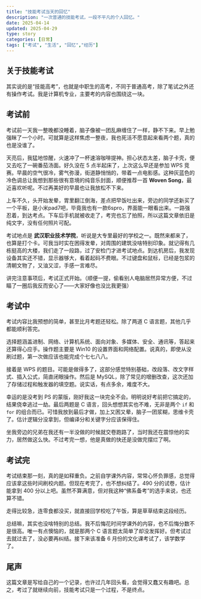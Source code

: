 ```yaml
---
title: "技能考试当天的回忆"
description: "一次普通的技能考试，一段不平凡的个人回忆。"
date: 2025-04-14
updated: 2025-04-29
type: story
categories: [日常]
tags: ["考试", "生活", "回忆","经历"]
---
```


## 关于技能考试

其实说的是“技能高考”，也就是中职生的高考，不同于普通高考，除了笔试之外还有操作考试。我是计算机专业，主要考的内容也围绕这一块。

## 考试前

考试前一天我一整晚都没睡着，脑子像被一团乱麻缠住了一样，静不下来。早上勉强眯了一个小时。可就算是这样焦虑一整夜，我也死活不愿意起来看两个题，真的也是没谁了。

天亮后，我猛地惊醒，火速冲了一杯速溶咖啡提神。担心状态太差，脑子卡壳，便又去吃了一碗番茄汤面。好久没在 5 点半起床了，上次这么早还是参加 WPS 竞赛。早晨的空气很冷，雾气弥漫，街道静悄悄的，带着一点电影感。这种灰蓝色的冷色调总让我想到那些很有意境的纯音乐封面，顺便推荐一首 **Woven Song**，最近喜欢听呢。不过再美好的早晨也让我放松不下来。

上车不久，头开始发晕，胃里翻江倒海，差点把早饭吐出来，旁边的同学还新买了一个平板，是小米pad7吧，毕竟我也有一款6spro，界面能一眼看出来。一路强忍着，到达考点。下车后手机就被收走了，考完也忘了拍照，所以这篇文章依旧是纯文字，没有任何照片可配。

考试地点是 **武汉职业技术学院**，听说是大专里最好的学校之一。既然来都来了，也算是打个卡。可我当时实在困得发晕，对周围的建筑没啥特别印象。就记得有几栋挺高的大楼，我们走了一段路，过了安检门才进考试地点。到达机房后，我发现设备其实还不错，显示器够大，看着起码不费眼。不过键盘和鼠标，已经是包浆的清朝文物了，又油又涩，手感一言难尽。

讲完注意事项后，考试正式开始。（顺便一提，偷看别人电脑居然异常方便，不过瞄了一圈后我反而安心了——大家好像也没比我更强）

## 考试中

考试内容比我预想的简单，甚至比月考题还轻松。除了两道 C 语言题，其他几乎都能顺利答完。

选择题涵盖进制、网络、计算机系统、面向对象、多媒体、安全、通讯等，答起来还算得心应手。操作题主要是 Win10 的设置界面和网络配置。说真的，即使从没刷过题，第一次做应该也能完成个七七八八。

接着是 WPS 的题目。可能是做得多了，这部分感觉特别基础，改段落、改文字样式、插入公式，简直闭眼操作。然后是 MySQL，除了常见的增删改查，这次还加了存储过程和触发器的填空题。说实话，有点多余，难度不大。

幸运的是没考到 PS 的蒙版，刚好我这一块完全不会。明明说好考前把它搞定的，结果侥幸逃过一劫。最后两题是 C 语言，回头想想其实也不难，无非是两个 `if` 和 `for` 的组合而已。可惜我放到最后才做，加上又困又晕，脑子一团浆糊，思维卡壳了。估计逻辑分没拿到，但编译分和关键字分应该保得住。

坐我旁边的兄弟在我还有一半没做的时候就交卷跑路了，当时我还在震惊他的实力，居然做这么快。不过考完一想，他是真做的快还是没做完摆烂了啊。

## 考试完

考试结束那一刻，真的是如释重负。之前自学课外内容，常常心怀负罪感，总觉得应该拿这些时间刷校内题。但现在考完了，也不想纠结了。490 分的试卷，估计能拿到 400 分以上吧。虽然不算满意，但对我这种“佛系备考”的选手来说，也还算不错。

走得比较急，连零食都没买，就直接回学校吃了午饭，算是草草结束这段经历。

总结嘛，其实也没啥特别的总结。我不后悔花时间学课外的内容，也不后悔分数不是很高。唯一有点懊恼的，就是那两个 C 语言题太简单了却没发挥好。但考试过去就过去了，没必要再纠结。接下来该准备 6 月份的文化课考试了，该学数学了。

## 尾声

这篇文章是写给自己的一个记录，也许过几年回头看，会觉得又蠢又有趣吧。总之，考过了就继续向前，技能考试只是一个过程，不是终点。
